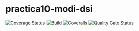# practica10-modi-dsi
[![Coverage Status](https://coveralls.io/repos/github/Gith138/practica10-modi-dsi/badge.svg?branch=main)](https://coveralls.io/github/Gith138/practica10-modi-dsi?branch=main)
[![Build](https://github.com/Gith138/practica10-modi-dsi/actions/workflows/build.yml/badge.svg)](https://github.com/Gith138/practica10-modi-dsi/actions/workflows/build.yml)
[![Coveralls](https://github.com/Gith138/practica10-modi-dsi/actions/workflows/coveralls.yml/badge.svg)](https://github.com/Gith138/practica10-modi-dsi/actions/workflows/coveralls.yml)
[![Quality Gate Status](https://sonarcloud.io/api/project_badges/measure?project=Gith138_practica10-modi-dsi&metric=alert_status)](https://sonarcloud.io/summary/new_code?id=Gith138_practica10-modi-dsi)